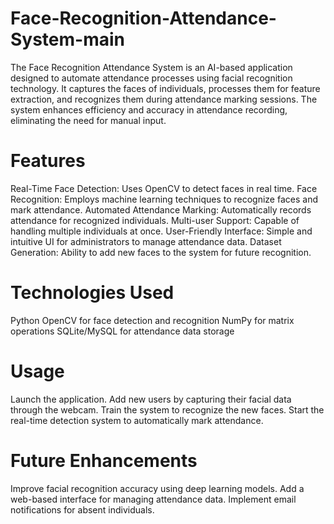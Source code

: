 # Face-Recognition-Attendance-System-main
The Face Recognition Attendance System is an AI-based application designed to automate attendance processes using facial recognition technology. It captures the faces of individuals, processes them for feature extraction, and recognizes them during attendance marking sessions. The system enhances efficiency and accuracy in attendance recording, eliminating the need for manual input.

# Features
Real-Time Face Detection: Uses OpenCV to detect faces in real time.
Face Recognition: Employs machine learning techniques to recognize faces and mark attendance.
Automated Attendance Marking: Automatically records attendance for recognized individuals.
Multi-user Support: Capable of handling multiple individuals at once.
User-Friendly Interface: Simple and intuitive UI for administrators to manage attendance data.
Dataset Generation: Ability to add new faces to the system for future recognition.

# Technologies Used
Python
OpenCV for face detection and recognition
NumPy for matrix operations
SQLite/MySQL for attendance data storage

# Usage
Launch the application.
Add new users by capturing their facial data through the webcam.
Train the system to recognize the new faces.
Start the real-time detection system to automatically mark attendance.

# Future Enhancements
Improve facial recognition accuracy using deep learning models.
Add a web-based interface for managing attendance data.
Implement email notifications for absent individuals.
